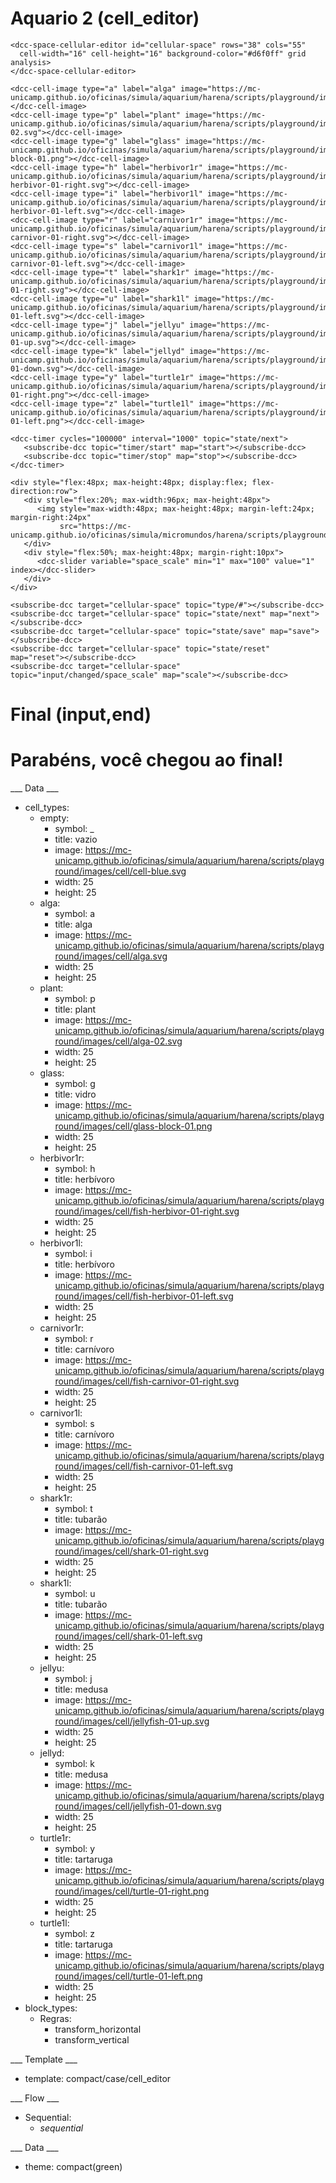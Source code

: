 # Aquario 2 (cell_editor) #

~~~
<dcc-space-cellular-editor id="cellular-space" rows="38" cols="55"
  cell-width="16" cell-height="16" background-color="#d6f0ff" grid analysis>
</dcc-space-cellular-editor>

<dcc-cell-image type="a" label="alga" image="https://mc-unicamp.github.io/oficinas/simula/aquarium/harena/scripts/playground/images/cell/alga.svg"></dcc-cell-image>
<dcc-cell-image type="p" label="plant" image="https://mc-unicamp.github.io/oficinas/simula/aquarium/harena/scripts/playground/images/cell/alga-02.svg"></dcc-cell-image>
<dcc-cell-image type="g" label="glass" image="https://mc-unicamp.github.io/oficinas/simula/aquarium/harena/scripts/playground/images/cell/glass-block-01.png"></dcc-cell-image>
<dcc-cell-image type="h" label="herbivor1r" image="https://mc-unicamp.github.io/oficinas/simula/aquarium/harena/scripts/playground/images/cell/fish-herbivor-01-right.svg"></dcc-cell-image>
<dcc-cell-image type="i" label="herbivor1l" image="https://mc-unicamp.github.io/oficinas/simula/aquarium/harena/scripts/playground/images/cell/fish-herbivor-01-left.svg"></dcc-cell-image>
<dcc-cell-image type="r" label="carnivor1r" image="https://mc-unicamp.github.io/oficinas/simula/aquarium/harena/scripts/playground/images/cell/fish-carnivor-01-right.svg"></dcc-cell-image>
<dcc-cell-image type="s" label="carnivor1l" image="https://mc-unicamp.github.io/oficinas/simula/aquarium/harena/scripts/playground/images/cell/fish-carnivor-01-left.svg"></dcc-cell-image>
<dcc-cell-image type="t" label="shark1r" image="https://mc-unicamp.github.io/oficinas/simula/aquarium/harena/scripts/playground/images/cell/shark-01-right.svg"></dcc-cell-image>
<dcc-cell-image type="u" label="shark1l" image="https://mc-unicamp.github.io/oficinas/simula/aquarium/harena/scripts/playground/images/cell/shark-01-left.svg"></dcc-cell-image>
<dcc-cell-image type="j" label="jellyu" image="https://mc-unicamp.github.io/oficinas/simula/aquarium/harena/scripts/playground/images/cell/jellyfish-01-up.svg"></dcc-cell-image>
<dcc-cell-image type="k" label="jellyd" image="https://mc-unicamp.github.io/oficinas/simula/aquarium/harena/scripts/playground/images/cell/jellyfish-01-down.svg"></dcc-cell-image>
<dcc-cell-image type="y" label="turtle1r" image="https://mc-unicamp.github.io/oficinas/simula/aquarium/harena/scripts/playground/images/cell/turtle-01-right.png"></dcc-cell-image>
<dcc-cell-image type="z" label="turtle1l" image="https://mc-unicamp.github.io/oficinas/simula/aquarium/harena/scripts/playground/images/cell/turtle-01-left.png"></dcc-cell-image>

<dcc-timer cycles="100000" interval="1000" topic="state/next">
   <subscribe-dcc topic="timer/start" map="start"></subscribe-dcc>
   <subscribe-dcc topic="timer/stop" map="stop"></subscribe-dcc>
</dcc-timer>

<div style="flex:48px; max-height:48px; display:flex; flex-direction:row">
   <div style="flex:20%; max-width:96px; max-height:48px">
      <img style="max-width:48px; max-height:48px; margin-left:24px; margin-right:24px"
           src="https://mc-unicamp.github.io/oficinas/simula/micromundos/harena/scripts/playground/images/icon/zoom.svg">
   </div>
   <div style="flex:50%; max-height:48px; margin-right:10px">
      <dcc-slider variable="space_scale" min="1" max="100" value="1" index></dcc-slider>
   </div>
</div>

<subscribe-dcc target="cellular-space" topic="type/#"></subscribe-dcc>
<subscribe-dcc target="cellular-space" topic="state/next" map="next"></subscribe-dcc>
<subscribe-dcc target="cellular-space" topic="state/save" map="save"></subscribe-dcc>
<subscribe-dcc target="cellular-space" topic="state/reset" map="reset"></subscribe-dcc>
<subscribe-dcc target="cellular-space" topic="input/changed/space_scale" map="scale"></subscribe-dcc>
~~~

# Final (input,end) #
<h1>Parabéns, você chegou ao final!</h1>

___ Data ___
* cell_types:
  * empty:
    * symbol: _
    * title: vazio
    * image: https://mc-unicamp.github.io/oficinas/simula/aquarium/harena/scripts/playground/images/cell/cell-blue.svg
    * width: 25
    * height: 25
  * alga:
    * symbol: a
    * title: alga
    * image: https://mc-unicamp.github.io/oficinas/simula/aquarium/harena/scripts/playground/images/cell/alga.svg
    * width: 25
    * height: 25
  * plant:
    * symbol: p
    * title: plant
    * image: https://mc-unicamp.github.io/oficinas/simula/aquarium/harena/scripts/playground/images/cell/alga-02.svg
    * width: 25
    * height: 25
  * glass:
    * symbol: g
    * title: vidro
    * image: https://mc-unicamp.github.io/oficinas/simula/aquarium/harena/scripts/playground/images/cell/glass-block-01.png
    * width: 25
    * height: 25
  * herbivor1r:
    * symbol: h
    * title: herbívoro
    * image: https://mc-unicamp.github.io/oficinas/simula/aquarium/harena/scripts/playground/images/cell/fish-herbivor-01-right.svg
    * width: 25
    * height: 25
  * herbivor1l:
    * symbol: i
    * title: herbívoro
    * image: https://mc-unicamp.github.io/oficinas/simula/aquarium/harena/scripts/playground/images/cell/fish-herbivor-01-left.svg
    * width: 25
    * height: 25
  * carnivor1r:
    * symbol: r
    * title: carnívoro
    * image: https://mc-unicamp.github.io/oficinas/simula/aquarium/harena/scripts/playground/images/cell/fish-carnivor-01-right.svg
    * width: 25
    * height: 25
  * carnivor1l:
    * symbol: s
    * title: carnívoro
    * image: https://mc-unicamp.github.io/oficinas/simula/aquarium/harena/scripts/playground/images/cell/fish-carnivor-01-left.svg
    * width: 25
    * height: 25
  * shark1r:
    * symbol: t
    * title: tubarão
    * image: https://mc-unicamp.github.io/oficinas/simula/aquarium/harena/scripts/playground/images/cell/shark-01-right.svg
    * width: 25
    * height: 25
  * shark1l:
    * symbol: u
    * title: tubarão
    * image: https://mc-unicamp.github.io/oficinas/simula/aquarium/harena/scripts/playground/images/cell/shark-01-left.svg
    * width: 25
    * height: 25
  * jellyu:
    * symbol: j
    * title: medusa
    * image: https://mc-unicamp.github.io/oficinas/simula/aquarium/harena/scripts/playground/images/cell/jellyfish-01-up.svg
    * width: 25
    * height: 25
  * jellyd:
    * symbol: k
    * title: medusa
    * image: https://mc-unicamp.github.io/oficinas/simula/aquarium/harena/scripts/playground/images/cell/jellyfish-01-down.svg
    * width: 25
    * height: 25
  * turtle1r:
    * symbol: y
    * title: tartaruga
    * image: https://mc-unicamp.github.io/oficinas/simula/aquarium/harena/scripts/playground/images/cell/turtle-01-right.png
    * width: 25
    * height: 25
  * turtle1l:
    * symbol: z
    * title: tartaruga
    * image: https://mc-unicamp.github.io/oficinas/simula/aquarium/harena/scripts/playground/images/cell/turtle-01-left.png
    * width: 25
    * height: 25
* block_types:
  * Regras:
    * transform_horizontal
    * transform_vertical

___ Template ___

* template: compact/case/cell_editor

___ Flow ___

* Sequential:
  * _sequential_

___ Data ___

* theme: compact(green)
